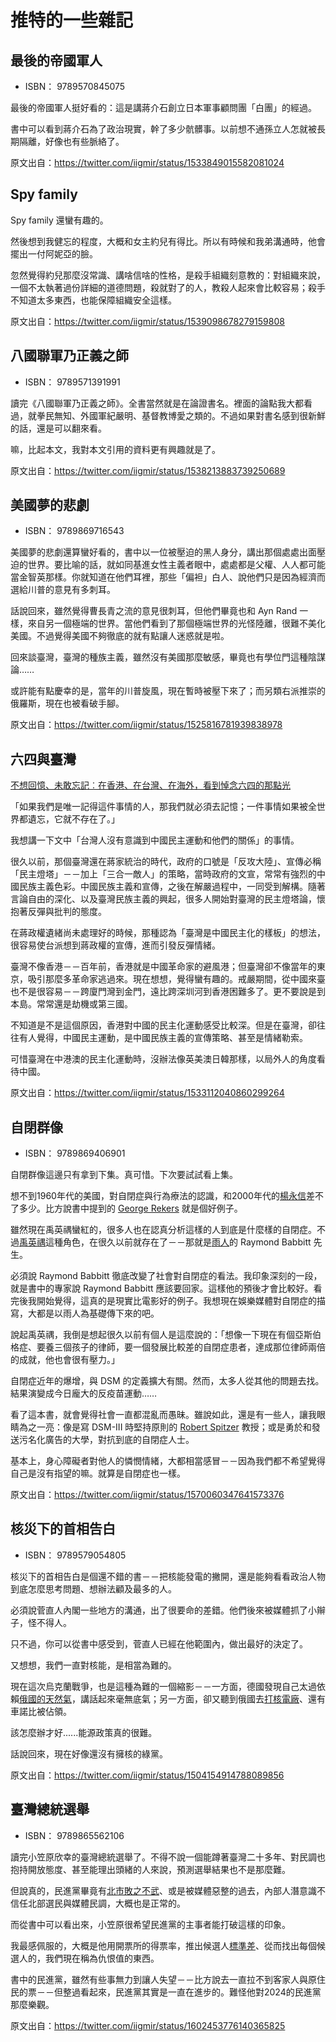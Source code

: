 # 推特的一些雜記

## 最後的帝國軍人

* ISBN： 9789570845075

最後的帝國軍人挺好看的：這是講蔣介石創立日本軍事顧問團「白團」的經過。

書中可以看到蔣介石為了政治現實，幹了多少骯髒事。以前想不通孫立人怎就被長期隔離，好像也有些脈絡了。

原文出自：<https://twitter.com/iigmir/status/1533849015582081024>

## Spy family

Spy family 還蠻有趣的。

然後想到我健忘的程度，大概和女主約兒有得比。所以有時候和我弟溝通時，他會擺出一付阿妮亞的臉。

忽然覺得約兒那麼沒常識、講啥信啥的性格，是殺手組織刻意教的：對組織來說，一個不太執著過份詳細的道德問題，殺就對了的人，教殺人起來會比較容易；殺手不知道太多東西，也能保障組織安全這樣。

原文出自：<https://twitter.com/iigmir/status/1539098678279159808>

## 八國聯軍乃正義之師

* ISBN： 9789571391991

讀完《八國聯軍乃正義之師》。全書當然就是在論證書名。裡面的論點我大都看過，就拳民無知、外國軍紀嚴明、基督教博愛之類的。不過如果對書名感到很新鮮的話，還是可以翻來看。

嘛，比起本文，我對本文引用的資料更有興趣就是了。

原文出自：<https://twitter.com/iigmir/status/1538213883739250689>

## 美國夢的悲劇

* ISBN： 9789869716543

美國夢的悲劇還算蠻好看的，書中以一位被壓迫的黑人身分，講出那個處處出面壓迫的世界。要比喻的話，就如同基進女性主義者眼中，處處都是父權、人人都可能當金智英那樣。你就知道在他們耳裡，那些「偏袒」白人、說他們只是因為經濟而選給川普的意見有多刺耳。

話說回來，雖然覺得曹長青之流的意見很刺耳，但他們畢竟也和 Ayn Rand 一樣，來自另一個極端的世界。當他們看到了那個極端世界的光怪陸離，很難不美化美國。不過覺得美國不夠徹底的就有點讓人迷惑就是啦。

回來談臺灣，臺灣的種族主義，雖然沒有美國那麼敏感，畢竟也有學位門這種陰謀論……

或許能有點慶幸的是，當年的川普旋風，現在暫時被壓下來了；而另類右派推崇的俄羅斯，現在也被看破手腳。

原文出自：<https://twitter.com/iigmir/status/1525816781939838978>

## 六四與臺灣

[不想回憶、未敢忘記︰在香港、在台灣、在海外，看到悼念六四的那點光](https://theinitium.com/article/20220604-whatsnew-hongkong-taiwan-world-june-fourth/)

「如果我們是唯一記得這件事情的人，那我們就必須去記憶；一件事情如果被全世界都遺忘，它就不存在了。」

我想講一下文中「台灣人沒有意識到中國民主運動和他們的關係」的事情。

很久以前，那個臺灣還在蔣家統治的時代，政府的口號是「反攻大陸」、宣傳必稱「民主燈塔」－－加上「三合一敵人」的策略，當時政府的文宣，常常有強烈的中國民族主義色彩。中國民族主義和宣傳，之後在解嚴過程中，一同受到解構。隨著言論自由的深化、以及臺灣民族主義的興起，很多人開始對臺灣的民主燈塔論，懷抱著反彈與批判的態度。

在蔣政權遺緒尚未處理好的時候，那種認為「臺灣是中國民主化的樣板」的想法，很容易使台派想到蔣政權的宣傳，進而引發反彈情緒。

臺灣不像香港－－百年前，香港就是中國革命家的避風港；但臺灣卻不像當年的東京，吸引那麼多革命家逃過來。現在想想，覺得蠻有趣的。戒嚴期間，從中國來臺也不是很容易－－跨廈門灣到金門，遠比跨深圳河到香港困難多了。更不要說是到本島。常常還是劫機或第三國。

不知道是不是這個原因，香港對中國的民主化運動感受比較深。但是在臺灣，卻往往有人覺得，中國民主運動，是中國民族主義的宣傳策略、甚至是情緒勒索。

可惜臺灣在中港澳的民主化運動時，沒辦法像英美澳日韓那樣，以局外人的角度看待中國。

原文出自：<https://twitter.com/iigmir/status/1533112040860299264>

## 自閉群像

* ISBN： 9789869406901

自閉群像這邊只有拿到下集。真可惜。下次要試試看上集。

想不到1960年代的美國，對自閉症與行為療法的認識，和2000年代的[楊永信](https://zh.wikipedia.org/wiki/楊永信)差不了多少。比方說書中提到的 [George Rekers](https://en.wikipedia.org/wiki/George_Rekers) 就是個好例子。

雖然現在禹英禑蠻紅的，很多人也在認真分析這樣的人到底是什麼樣的自閉症。不過[禹英禑](https://zh.wikipedia.org/wiki/非常律師禹英禑)這種角色，在很久以前就存在了－－那就是[雨人](https://zh.wikipedia.org/wiki/雨人)的 Raymond Babbitt 先生。

必須說 Raymond Babbitt 徹底改變了社會對自閉症的看法。我印象深刻的一段，就是書中的專家說 Raymond Babbitt 應該要回家。這樣他的預後才會比較好。看完後我開始覺得，這真的是現實比電影好的例子。我想現在娛樂媒體對自閉症的描寫，大都是以雨人為基礎傳下來的吧。

說起禹英禑，我倒是想起很久以前有個人是這麼說的：「想像一下現在有個亞斯伯格症、要養三個孩子的律師，要一個發展比較差的自閉症患者，達成那位律師兩倍的成就，他也會很有壓力。」

自閉症近年的爆增，與 DSM 的定義擴大有關。然而，太多人從其他的問題去找。結果演變成今日龐大的反疫苗運動……

看了這本書，就會覺得社會一直都混亂而愚昧。雖說如此，還是有一些人，讓我眼睛為之一亮：像是寫 DSM-III 時堅持原則的 [Robert Spitzer](https://en.wikipedia.org/wiki/Robert_Spitzer_(psychiatrist)) 教授；或是勇於和發送污名化廣告的大學，對抗到底的自閉症人士。

基本上，身心障礙者對他人的憐憫情緒，大都相當感冒－－因為我們都不希望覺得自己是沒有指望的嘛。就算是自閉症也一樣。

原文出自：<https://twitter.com/iigmir/status/1570060347641573376>

## 核災下的首相告白

* ISBN： 9789579054805

核災下的首相告白是個還不錯的書－－把核能發電的撇開，還是能夠看看政治人物到底怎麼思考問題、想辦法顧及最多的人。

必須說菅直人內閣一些地方的溝通，出了很要命的差錯。他們後來被媒體抓了小辮子，怪不得人。

只不過，你可以從書中感受到，菅直人已經在他範圍內，做出最好的決定了。

又想想，我們一直對核能，是相當為難的。

現在這次烏克蘭戰爭，也是這種為難的一個縮影－－一方面，德國發現自己太過依賴[俄國的天然氣](https://www.dw.com/zh/a-62418867)，講話起來毫無底氣；另一方面，卻又聽到俄國去[打核電廠](https://www.dw.com/zh/a-61007367)、還有車諾比被佔領。

該怎麼辦才好......能源政策真的很難。

話說回來，現在好像還沒有擁核的綠黨。

原文出自：<https://twitter.com/iigmir/status/1504154914788089856>

## 臺灣總統選舉

* ISBN： 9789865562106

讀完小笠原欣幸的臺灣總統選舉了。不得不說一個能蹲著臺灣二十多年、對民調也抱持開放態度、甚至能理出頭緒的人來說，預測選舉結果也不是那麼難。

但說真的，民進黨畢竟有[北市敗之不武](https://zh.wikipedia.org/wiki/1998年中華民國直轄市市長暨市議員選舉#臺北市)、或是被媒體惡整的過去，內部人潛意識不信任北部選民與媒體民調，大概也是正常的。

而從書中可以看出來，小笠原很希望民進黨的主事者能打破這樣的印象。

我最感佩服的，大概是他用開票所的得票率，推出候選人[標準差](https://zh.wikipedia.org/wiki/標準差)、從而找出每個候選人的，我們現在稱為仇恨值的東西。

書中的民進黨，雖然有些事無力到讓人失望－－比方說去一直拉不到客家人與原住民的票－－但整過看起來，民進黨其實是一直在進步的。難怪他對2024的民進黨那麼樂觀。

原文出自：<https://twitter.com/iigmir/status/1602453776140365825>
